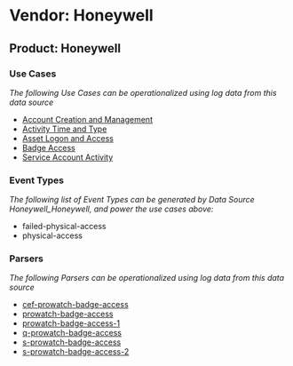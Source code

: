Vendor: Honeywell
=================
Product: Honeywell
------------------

### Use Cases

_The following Use Cases can be operationalized using log data from this data source_

* [Account Creation and Management](../UseCases/usecase_account_creation_and_management.md)
* [Activity Time  and Type](../UseCases/usecase_activity_time__and_type.md)
* [Asset Logon and Access](../UseCases/usecase_asset_logon_and_access.md)
* [Badge Access](../UseCases/usecase_badge_access.md)
* [Service Account Activity](../UseCases/usecase_service_account_activity.md)


### Event Types

_The following list of Event Types can be generated by Data Source Honeywell_Honeywell, and power the use cases above:_

- failed-physical-access
- physical-access


### Parsers

_The following Parsers can be operationalized using log data from this data source_

* [cef-prowatch-badge-access](../Parsers/parserContent_cef-prowatch-badge-access.md)
* [prowatch-badge-access](../Parsers/parserContent_prowatch-badge-access.md)
* [prowatch-badge-access-1](../Parsers/parserContent_prowatch-badge-access-1.md)
* [q-prowatch-badge-access](../Parsers/parserContent_q-prowatch-badge-access.md)
* [s-prowatch-badge-access](../Parsers/parserContent_s-prowatch-badge-access.md)
* [s-prowatch-badge-access-2](../Parsers/parserContent_s-prowatch-badge-access-2.md)
